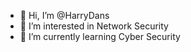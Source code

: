 - 👋 Hi, I’m @HarryDans
- 👀 I’m interested in Network Security
- 🌱 I’m currently learning Cyber Security


<!---
HarryDans/HarryDans is a ✨ special ✨ repository because its `README.md` (this file) appears on your GitHub profile.
You can click the Preview link to take a look at your changes.
--->
